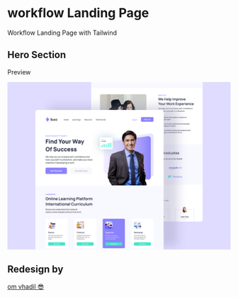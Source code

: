 # workflow Landing Page

Workflow Landing Page with Tailwind

## Hero Section

Preview

![workflow](/img/Mockup.png)


## Redesign by

[om vhadil 😎]()
